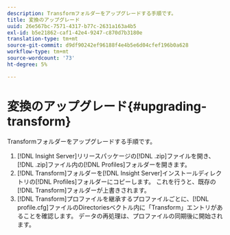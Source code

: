```yaml
---
description: Transformフォルダーをアップグレードする手順です。
title: 変換のアップグレード
uuid: 26e567bc-7571-4317-b77c-2631a163a4b5
exl-id: b5e21862-caf1-42e4-9247-c870d7b3180e
translation-type: tm+mt
source-git-commit: d9df90242ef96188f4e4b5e6d04cfef196b0a628
workflow-type: tm+mt
source-wordcount: '73'
ht-degree: 5%

---
```


# 変換のアップグレード{#upgrading-transform}

Transformフォルダーをアップグレードする手順です。

1. [!DNL Insight Server]リリースパッケージの[!DNL .zip]ファイルを開き、[!DNL .zip]ファイル内の[!DNL Profiles]フォルダーを開きます。
1. [!DNL Transform]フォルダーを[!DNL Insight Server]インストールディレクトリの[!DNL Profiles]フォルダーにコピーします。 これを行うと、既存の[!DNL Transform]フォルダーが上書きされます。
1. [!DNL Transform]プロファイルを継承するプロファイルごとに、[!DNL profile.cfg]ファイルのDirectoriesベクトル内に「Transform」エントリがあることを確認します。
データの再処理は、プロファイルの同期後に開始されます。
